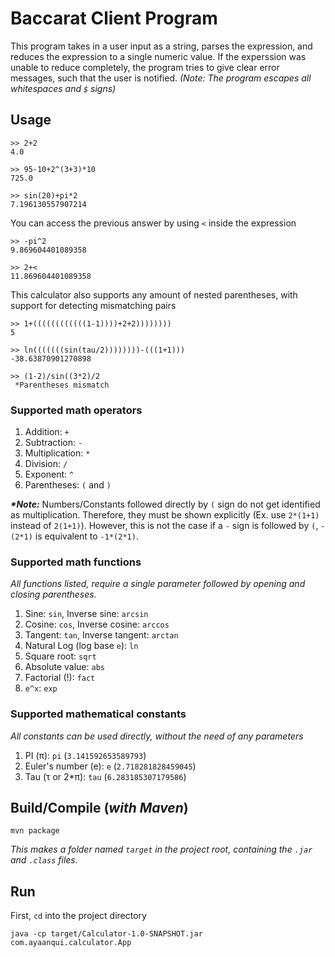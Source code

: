 # Baccarat Client Program

This program takes in a user input as a string, parses the expression, and reduces the expression to a single numeric value. If the experssion was unable to reduce completely, the program tries to give clear error messages, such that the user is notified. _(Note: The program escapes all whitespaces and `$` signs)_

## Usage

```
>> 2+2
4.0

>> 95-10+2^(3+3)*10
725.0

>> sin(20)+pi*2
7.196130557907214
```

You can access the previous answer by using `<` inside the expression

```
>> -pi^2
9.869604401089358

>> 2+<
11.869604401089358
```

This calculator also supports any amount of nested parentheses, with support for detecting mismatching pairs

```
>> 1+((((((((((((1-1))))+2+2))))))))
5

>> ln(((((((sin(tau/2))))))))-(((1+1)))
-38.63870901270898

>> (1-2)/sin((3*2)/2
 *Parentheses mismatch
```

### Supported math operators

1. Addition: `+`
2. Subtraction: `-`
3. Multiplication: `*`
4. Division: `/`
5. Exponent: `^`
6. Parentheses: `(` and `)`

**_\*Note:_** Numbers/Constants followed directly by `(` sign do not get identified as multiplication. Therefore, they must be shown explicitly (Ex. use `2*(1+1)` instead of `2(1+1)`). However, this is not the case if a `-` sign is followed by `(`, `-(2*1)` is equivalent to `-1*(2*1)`.

### Supported math functions

_All functions listed, require a single parameter followed by opening and closing parentheses._

1. Sine: `sin`, Inverse sine: `arcsin`
2. Cosine: `cos`, Inverse cosine: `arccos`
3. Tangent: `tan`, Inverse tangent: `arctan`
4. Natural Log (log base `e`): `ln`
5. Square root: `sqrt`
6. Absolute value: `abs`
7. Factorial (!): `fact`
8. `e^x`: `exp`

### Supported mathematical constants

_All constants can be used directly, without the need of any parameters_

1. PI (π): `pi` (`3.141592653589793`)
2. Euler's number (e): `e` (`2.718281828459045`)
3. Tau (τ or 2\*π): `tau` (`6.283185307179586`)

## Build/Compile (_with Maven_)

```
mvn package
```

_This makes a folder named `target` in the project root, containing the `.jar` and `.class` files._

## Run

First, `cd` into the project directory

```
java -cp target/Calculator-1.0-SNAPSHOT.jar com.ayaanqui.calculator.App
```
